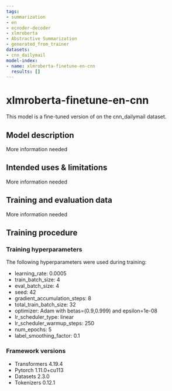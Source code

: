 ```yaml
---
tags:
- summarization
- en
- ecnoder-decoder
- xlmroberta
- Abstractive Summarization
- generated_from_trainer
datasets:
- cnn_dailymail
model-index:
- name: xlmroberta-finetune-en-cnn
  results: []
---
```


<!-- This model card has been generated automatically according to the information the Trainer had access to. You
should probably proofread and complete it, then remove this comment. -->

# xlmroberta-finetune-en-cnn

This model is a fine-tuned version of [](https://huggingface.co/) on the cnn_dailymail dataset.

## Model description

More information needed

## Intended uses & limitations

More information needed

## Training and evaluation data

More information needed

## Training procedure

### Training hyperparameters

The following hyperparameters were used during training:
- learning_rate: 0.0005
- train_batch_size: 4
- eval_batch_size: 4
- seed: 42
- gradient_accumulation_steps: 8
- total_train_batch_size: 32
- optimizer: Adam with betas=(0.9,0.999) and epsilon=1e-08
- lr_scheduler_type: linear
- lr_scheduler_warmup_steps: 250
- num_epochs: 5
- label_smoothing_factor: 0.1

### Framework versions

- Transformers 4.19.4
- Pytorch 1.11.0+cu113
- Datasets 2.3.0
- Tokenizers 0.12.1
